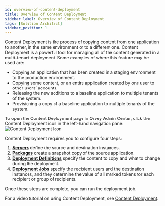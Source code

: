 ```yaml
---
id: overview-of-content-deployment
title: Overview of Content Deployment
sidebar_label: Overview of Content Deployment
tags: [Solution Architect]
sidebar_position: 1
---
```


<div style={{textAlign: "justify"}}>

Content Deployment is the process of copying content from one application to another, in the same environment or to a different one. Content Deployment is a powerful tool for managing all of the content generated in a multi-tenant deployment. Some examples of where this feature may be used are:
* Copying an application that has been created in a staging environment to the production environment.
* Copying some content, or an entire application created by one user to other users’ accounts.
* Releasing the new additions to a baseline application to multiple tenants of the system.
* Provisioning a copy of a baseline application to multiple tenants of the system.

To open the Content Deployment page in Qrvey Admin Center, click the Content Deployment icon in the left-hand navigation pane:  
![Content Deployment Icon](https://s3.amazonaws.com/cdn.qrvey.com/documentation_assets/partner-portal/admin/icon-admin-content-deployment.png)

Content Deployment requires you to configure four steps:
1. [**Servers**](../content-deployment/servers.md) define the source and destination instances.
2. [**Packages**](../content-deployment/packages-and-versions.md) create a snapshot copy of the source application.
3. [**Deployment Definitions**](../content-deployment/definitions.md) specify the content to copy and what to change during the deployment.
4. [**Deployment Jobs**](../content-deployment/jobs.md) specify the recipient users and the destination instances, and they determine the value of all marked tokens for each recipient or group of recipients.

Once these steps are complete, you can run the deployment job. 

For a video tutorial on using Content Deployment, see [Content Deployment](https://partners.qrvey.com/docs/video-training/building-qrvey-sample/content-deployment).

</div>
